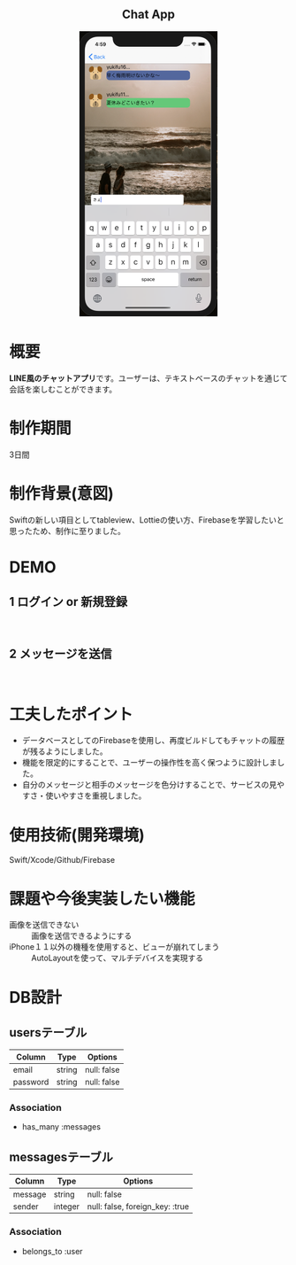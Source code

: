<h2 align="center">Chat App</h2>

<p align="center">
  <img src="スクリーンショット 2020-07-09 16.59.07.png" width="250px;"/>
</p>

# 概要
**LINE風のチャットアプリ**です。ユーザーは、テキストベースのチャットを通じて会話を楽しむことができます。

# 制作期間
3日間

# 制作背景(意図)
Swiftの新しい項目としてtableview、Lottieの使い方、Firebaseを学習したいと思ったため、制作に至りました。
 
# DEMO
## 1 ログイン or 新規登録
<p align="center">
  <img src="" width="250px;"/>
</p>

## 2 メッセージを送信
<p align="center">
  <img src="" width="250px;"/>
</p>

# 工夫したポイント
- データベースとしてのFirebaseを使用し、再度ビルドしてもチャットの履歴が残るようにしました。
- 機能を限定的にすることで、ユーザーの操作性を高く保つように設計しました。
- 自分のメッセージと相手のメッセージを色分けすることで、サービスの見やすさ・使いやすさを重視しました。

# 使用技術(開発環境)
Swift/Xcode/Github/Firebase

# 課題や今後実装したい機能
<dl>
  <dt>画像を送信できない</dt>
  <dd>画像を送信できるようにする</dd>
  <dt>iPhone１１以外の機種を使用すると、ビューが崩れてしまう</dt>
  <dd>AutoLayoutを使って、マルチデバイスを実現する</dd>
</dl>

# DB設計
## usersテーブル

|Column|Type|Options|
|------|----|-------|
|email|string|null: false|
|password|string|null: false|

### Association
- has_many :messages

## messagesテーブル

|Column|Type|Options|
|------|----|-------|
|message|string|null: false|
|sender|integer|null: false, foreign_key: :true|

### Association
- belongs_to :user
